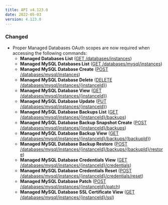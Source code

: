 ```yaml
---
title: API v4.123.0
date: 2022-05-03
version: 4.123.0
---
```


### Changed

- Proper Managed Databases OAuth scopes are now required when accessing the following commands:
    - **Managed Databases List** ([GET /databases/instances](https://www.linode.com/docs/api/databases/#managed-databases-list-all))
    - **Managed MySQL Databases List** ([GET /databases/mysql/instances](https://www.linode.com/docs/api/databases/#managed-mysql-databases-list))
    - **Managed MySQL Database Create** ([POST /databases/mysql/instances](https://www.linode.com/docs/api/databases/#managed-mysql-database-create))
    - **Managed MySQL Database Delete** ([DELETE /databases/mysql/instances/{instanceId}](https://www.linode.com/docs/api/databases/#managed-mysql-database-delete))
    - **Managed MySQL Database View** ([GET /databases/mysql/instances/{instanceId}](https://www.linode.com/docs/api/databases/#managed-mysql-database-view))
    - **Managed MySQL Database Update** ([PUT /databases/mysql/instances/{instanceId}](https://www.linode.com/docs/api/databases/#managed-mysql-database-update))
    - **Managed MySQL Database Backups List** ([GET /databases/mysql/instances/{instanceId}/backups](https://www.linode.com/docs/api/databases/#managed-mysql-database-backups-list))
    - **Managed MySQL Database Backup Snapshot Create** ([POST /databases/mysql/instances/{instanceId}/backups](https://www.linode.com/docs/api/databases/#managed-mysql-database-backup-snapshot-create))
    - **Managed MySQL Database Backup View** ([GET /databases/mysql/instances/{instanceId}/backups/{backupId}](https://www.linode.com/docs/api/databases/#managed-mysql-database-backup-view))
    - **Managed MySQL Database Backup Restore** ([POST /databases/mysql/instances/{instanceId}/backups/{backupId}/restore](https://www.linode.com/docs/api/databases/#managed-mysql-database-backup-restore))
    - **Managed MySQL Database Credentials View** ([GET /databases/mysql/instances/{instanceId}/credentials](https://www.linode.com/docs/api/databases/#managed-mysql-database-credentials-view))
    - **Managed MySQL Database Credentials Reset** ([POST /databases/mysql/instances/{instanceId}/credentials/reset](https://www.linode.com/docs/api/databases/#managed-mysql-database-credentials-reset))
    - **Managed MySQL Database Patch** ([POST /databases/mysql/instances/{instanceId}/patch](https://www.linode.com/docs/api/databases/#managed-mysql-database-patch))
    - **Managed MySQL Database SSL Certificate View** ([GET /databases/mysql/instances/{instanceId}/ssl](https://www.linode.com/docs/api/databases/#managed-mysql-database-ssl-certificate-view))